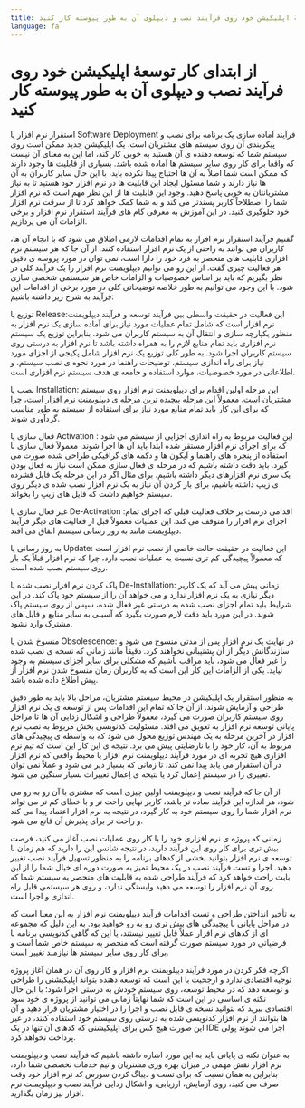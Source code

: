 ```yaml
---
title: از ابتدای کار توسعهٔ اپلیکیشن خود روی فرآیند نصب و دیپلوی آن به طور پیوسته کار کنید
language: fa
---
```


# از ابتدای کار توسعهٔ اپلیکیشن خود روی فرآیند نصب و دیپلوی آن به طور پیوسته کار کنید

استقرار نرم افزار یا Software Deployment فرآیند آماده سازی یک برنامه برای نصب و پیکربندی آن روی سیستم های مشتریان است. یک اپلیکیشن جدید ممکن است روی سیستم شما که توسعه دهنده ی آن هستید به خوبی کار کند، اما این به معنای آن نیست که واقعا برای کار روی سایر سیستم ها آماده شده باشد. بسیاری از قابلیت ها وجود دارند که ممکن است شما اصلاً به آن ها احتیاج پیدا نکرده باید، با این حال سایر کاربران به آن ها نیاز دارند و شما مسئول ایجاد این قابلیت ها در نرم افزار خود هستید تا به نیاز مشتریانتان به خوبی پاسخ دهید. وجود این قابلیت ها از این نظر مهم است که نرم افزار شما را اصطلاحاً کاربر پسندتر می کند و به شما کمک خواهد کرد تا از سرقت نرم افزار خود جلوگیری کنید. در این آموزش به معرفی گام های فرآیند استقرار نرم افزار و برخی الزامات آن می پردازیم.

گفتیم فرآیند استقرار نرم افزار به تمام اقدامات لازمی اطلاق می شود که با انجام آن ها، کاربران می توانند به راحتی از یک نرم افزار استفاده کنند. از آن جا که هر سیستم نرم افزاری قابلیت های منحصر به فرد خود را دارا است، نمی توان در مورد پروسه ی دقیق هر فعالیت چیزی گفت. از این رو می توانیم دیپلویمنت نرم افزار را یک فرآیند کلی در نظر بگیریم که باید بر اساس خصوصیات و الزامات خاص هر سیستمی شخصی سازی شود. با این وجود می توانیم به طور خلاصه توضیحاتی کلی در مورد برخی از اقدامات این فرآیند به شرح زیر داشته باشیم:

توزیع یا Release:این فعالیت در حقیقت واسطی بین فرآیند توسعه و فرآیند دیپلویمنت نرم افزار است که شامل تمام عملیات مورد نیاز برای آماده سازی یک نرم افزار به منظور یکپارچه سازی و انتقال آن به سیستم کاربران می شود. بنابراین توزیع یک سیستم نرم افزاری باید تمام منابع لازم را به همراه داشته باشد تا نرم افزار به درستی روی سیستم کاربران اجرا شود. به طور کلی توزیع یک نرم افزار شامل پکیجی از اجزای مورد نیاز برای راه اندازی سیستم، توضیحات راهنما در مورد نحوه ی نصب سیستم، و اطلاعاتی در مورد خصوصیات، موارد استفاده و جامعه ی هدف سیستم نرم افزاری است.

 نصب یا Installation: این مرحله اولین اقدام برای دیپلویمنت نرم افزار روی سیستم مشتریان است. معمولاً این مرحله پیچیده ترین مرحله ی دیپلویمنت نرم افزار است، چرا که برای این کار باید تمام منابع مورد نیاز برای استفاده از سیستم به طور مناسب گردآوری شوند.

فعال سازی یا Activation : این فعالیت مربوط به راه اندازی اجزایی از سیستم می شود که برای اجرای نرم افزار مستقر شده ابتدا باید آن ها اجرا شوند. معمولاً فعال سازی با استفاده از پنجره های راهنما و آیکون ها و دکمه های گرافیکی طراحی شده صورت می گیرد. باید دقت داشته باشیم که در مرحله ی فعال سازی ممکن است نیاز به فعال بودن یک سری نرم افزارهای دیگر داشته باشیم. برای مثال اگر در این مرحله یک فایل فشرده ی زیپ داشته باشیم، برای باز کردن آن نیاز به یک نرم افزار نصب شده ی دیگر روی سیستم خواهیم داشت که فایل های زیپ را بخواند.

غیر فعال سازی یا De-Activation :اقدامی درست بر خلاف فعالیت قبلی که اجرای تمام اجزای نرم افزار را متوقف می کند. این عملیات معمولاً قبل از فعالیت های دیگر فرآیند دیپلویمنت مانند به روز رسانی سیستم اتفاق می افتد.

به روز رسانی یا Update: این فعالیت در حقیقت حالت خاصی از نصب نرم افزار است که معمولاً پیچیدگی کم تری نسبت به عملیات نصب دارد، چرا که نرم افزار قبلاً یک بار روی سیستم نصب شده است.

پاک کردن نرم افزار نصب شده یا De-Installation: زمانی پیش می آید که یک کاربر دیگر نیازی به یک نرم افزار ندارد و می خواهد آن را از سیستم خود پاک کند. در این شرایط باید تمام اجزای نصب شده به درستی غیر فعال شده، سپس از روی سیستم پاک شوند. در این مورد باید دقت لازم صورت بگیرد که آسیبی به سایر منابع و فایل های مشترک وارد نشود.

منسوخ شدن یا Obsolescence: در نهایت یک نرم افزار پس از مدتی منسوخ می شود و سازندگانش دیگر از آن پشتیبانی نخواهند کرد. دقیقاً مانند زمانی که نسخه ی نصب شده را غیر فعال می شود، باید مراقب باشیم که مشکلی برای سایر اجزای سیستم به وجود نیاید. یکی از الزامات این کار این است که به کاربران زمان منسوخ شدن نرم افزار از پیش اطلاع داده شده باشد.

به منظور استقرار یک اپلیکیشن در محیط سیستم مشتریان، مراحل بالا باید به طور دقیق طراحی و آزمایش شوند. از آن جا که تمام این اقدامات پس از توسعه ی یک نرم افزار روی سیستم کاربران صورت می گیرد، معمولاً طراحی و اشکال زدایی آن ها تا مراحل پایانی توسعه نرم افزار به تعویق می افتد. مسئولیت کدنویسی بخش مربوط به نصب نرم افزار در آخرین مرحله به یک مهندس توزیع محول می شود که به واسطه ی پیچیدگی های مربوط به آن، کار خود را با نارضایتی پیش می برد. نتیجه ی این کار این است که تیم نرم افزاری هیچ تجربه ای در مورد فرآیند دیپلویمنت نرم افزار یا محیط واقعی که نرم افزار در آن استقرار می یابد پیدا نمی کند، تا زمانی که بسیار دیر می شود و عملاً نمی توان تغییری را در سیستم اِعمال کرد یا نتیجه ی اِعمال تغییرات بسیار سنگین می شود.

از آن جا که فرآیند نصب و دیپلویمنت اولین چیزی است که مشتری با آن رو به رو می شود، هر اندازه این فرآیند ساده تر باشد، کاربر نهایی راحت تر و با خطای کم تر می تواند نرم افزار شما را روی سیستم خود به کار گیرد، در نتیجه به نرم افزار اعتماد پیدا می کند و راحت تر برای پذیرش آن قانع می شود.

زمانی که پروژه ی نرم افزاری خود را با کار روی عملیات نصب آغاز می کنید، فرصت بیش تری برای کار روی این فرآیند دارید، در نتیجه شانس این را دارید که هم زمان با توسعه ی نرم افزار بتوانید بخشی از کدهای برنامه را به منظور تسهیل فرآیند نصب تغییر دهید. اجرا و تست فرآیند نصب در یک محیط تمیز به صورت دوره ای خیال شما را از این بابت راحت خواهد کرد که فرآیند طراحی شده به قابلیت های منحصر به سیستم شما که روی آن نرم افزار را توسعه می دهید وابستگی ندارد، و روی هر سیستمی قابل راه اندازی و اجرا است.

به تأخیر انداختن طراحی و تست اقدامات فرآیند دیپلویمنت نرم افزار به این معنا است که در مراحل پایانی با پیچیدگی های بیش تری رو به رو خواهید بود. به این دلیل که مجموعه ای از کدهای نرم افزار عملاً قابل تغییر نیستند، یا این که گاهی کدنویسی برنامه با فرضیاتی در مورد سیستم صورت گرفته است که منحصر به سیستم خاص شما است و برای کار روی سایر سیستم ها نیازمند تغییر است.

اگرچه فکر کردن در مورد فرآیند دیپلویمنت نرم افزار و کار روی آن در همان آغاز پروژه توجیه اقتصادی ندارد و ارجحیت با این است که توسعه دهنده بتواند اپلیکیشنی را طراحی و توسعه دهد که در محیط توسعه، روی سیستم خودش به درستی اجرا شود؛ با این حال نکته ی اساسی در این است که شما نهایتاً زمانی می توانید از پروژه ی خود سود اقتصادی ببرید که بتوانید نسخه ی قابل نصب و اجرا را در اختیار مشتریان قرار دهید و آن ها بتوانند از نرم افزار کدنویسی شده به درستی روی سیستم خود استفاده کنند، در غیر این صورت هیچ کس برای اپلیکیشنی که کدهای آن تنها در یک IDE اجرا می شوند پولی پرداخت نخواهد کرد.

به عنوان نکته ی پایانی باید به این مورد اشاره داشته باشیم که فرآیند نصب و دیپلویمنت نرم افزار نقش مهمی در میزان بهره وری مشتریان و تیم خدمات تخصصی شما دارد، بنابراین به همان نسبت که برای تست و دیباگ کردن سورس کد نرم افزار خود وقت صرف می کنید، روی آزمایش، ارزیابی، و اشکال زدایی فرآیند نصب و دیپلویمنت نرم افزار نیز زمان بگذارید.

